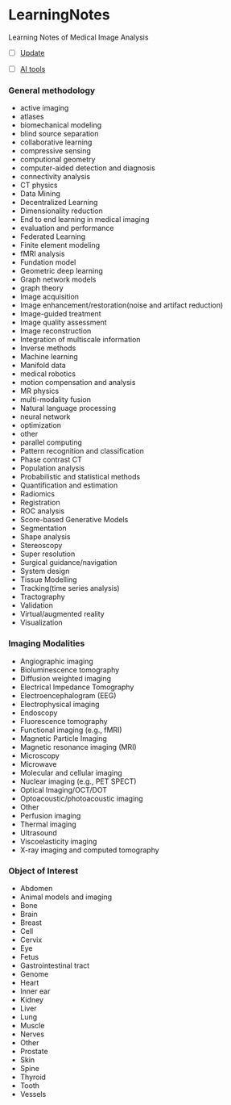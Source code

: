 # LearningNotes
Learning Notes of Medical Image Analysis

- [ ] [Update](Updates/Updates.md)

- [ ] [AI tools](Content/AITools.md)


### General methodology

- active imaging
- atlases
- biomechanical modeling
- blind source separation
- collaborative learning
- compressive sensing
- computional geometry
- computer-aided detection and diagnosis
- connectivity analysis
- CT physics
- Data Mining
- Decentralized Learning
- Dimensionality reduction
- End to end learning in medical imaging
- evaluation and performance
- Federated Learning
- Finite element modeling
- fMRI analysis
- Fundation model
- Geometric deep learning
- Graph network models
- graph theory
- Image acquisition
- Image enhancement/restoration(noise and artifact reduction)
- Image-guided treatment
- Image quality assessment
- Image reconstruction
- Integration of multiscale information
- Inverse methods
- Machine learning
- Manifold data
- medical robotics
- motion compensation and analysis
- MR physics
- multi-modality fusion
- Natural language processing
- neural network
- optimization
- other
- parallel computing
- Pattern recognition and classification
- Phase contrast CT
- Population analysis
- Probabilistic and statistical methods
- Quantification and estimation
- Radiomics
- Registration
- ROC analysis
- Score-based Generative Models
- Segmentation
- Shape analysis
- Stereoscopy
- Super resolution
- Surgical guidance/navigation
- System design
- Tissue Modelling
- Tracking(time series analysis)
- Tractography
- Validation
- Virtual/augmented reality
- Visualization

### Imaging Modalities

- Angiographic imaging
- Bioluminescence tomography
- Diffusion weighted imaging
- Electrical Impedance Tomography
- Electroencephalogram (EEG)
- Electrophysical imaging
- Endoscopy
- Fluorescence tomography
- Functional imaging (e.g., fMRI)
- Magnetic Particle Imaging
- Magnetic resonance imaging (MRI)
- Microscopy
- Microwave
- Molecular and cellular imaging
- Nuclear imaging (e.g., PET SPECT)
- Optical Imaging/OCT/DOT
- Optoacoustic/photoacoustic imaging
- Other
- Perfusion imaging
- Thermal imaging
- Ultrasound
- Viscoelasticity imaging
- X-ray imaging and computed tomography

### Object of Interest

- Abdomen
- Animal models and imaging
- Bone
- Brain
- Breast
- Cell
- Cervix
- Eye
- Fetus
- Gastrointestinal tract
- Genome
- Heart
- Inner ear
- Kidney
- Liver
- Lung
- Muscle
- Nerves
- Other
- Prostate
- Skin
- Spine
- Thyroid
- Tooth
- Vessels
